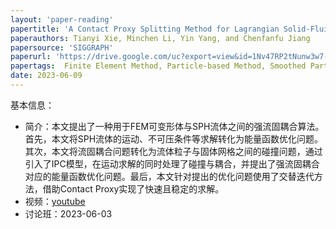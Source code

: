 ```yaml
---
layout: 'paper-reading'
papertitle: 'A Contact Proxy Splitting Method for Lagrangian Solid-Fluid Coupling'
paperauthors: Tianyi Xie, Minchen Li, Yin Yang, and Chenfanfu Jiang
papersource: 'SIGGRAPH'
paperurl: 'https://drive.google.com/uc?export=view&id=1Nv47RP2tNunw3w7-eZy3qNu3InXRPB2q'
papertags:  Finite Element Method, Particle-based Method, Smoothed Particle Hydrodynamics, Fluid Solid Coupling
date: 2023-06-09
---
```


基本信息：

- 简介：本文提出了一种用于FEM可变形体与SPH流体之间的强流固耦合算法。首先，本文将SPH流体的运动、不可压条件等求解转化为能量函数优化问题。其次，本文将流固耦合问题转化为流体粒子与固体网格之间的碰撞问题，通过引入了IPC模型，在运动求解的同时处理了碰撞与耦合，并提出了强流固耦合对应的能量函数优化问题。最后，本文针对提出的优化问题使用了交替迭代方法，借助Contact Proxy实现了快速且稳定的求解。
- 视频：[youtube](https://www.youtube.com/watch?v=kVByO8_1CT8)
- 讨论班：2023-06-03
